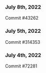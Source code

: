 ### July 8th, 2022

Commit #43262

### July 5th, 2022

Commit #314353


### July 4th, 2022

Commit #72281
